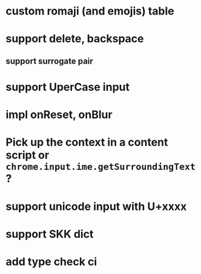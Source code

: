 # custom romaji (and emojis) table

# support delete, backspace

## support surrogate pair

# support UperCase input

# impl onReset, onBlur

# Pick up the context in a content script or `chrome.input.ime.getSurroundingText` ?

# support unicode input with U+xxxx

# support SKK dict

# add type check ci
